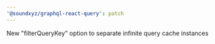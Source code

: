 ```yaml
---
'@soundxyz/graphql-react-query': patch
---
```


New "filterQueryKey" option to separate infinite query cache instances
